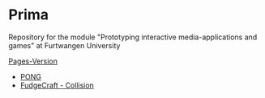 # Prima
Repository for the module "Prototyping interactive media-applications and games" at Furtwangen University

[Pages-Version](https://jirkadelloro.github.io/Prima/)

- [PONG](https://jirkadelloro.github.io/Prima/L06_PongFinal/Main.html)
- [FudgeCraft - Collision](https://jirkadelloro.github.io/Prima/L08_FudgeCraft_Collision/Main.html)
